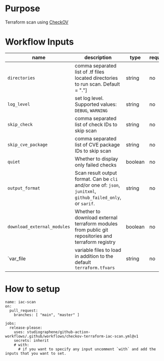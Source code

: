 # Purpose

Terraform scan using [CheckOV](https://github.com/marketplace/actions/checkov-github-action)

# Workflow Inputs

|name|description|type|required| default|
|---|--|--|--|--|
|`directories`| comma separated list of .tf files located directories to run scan. Default = "."] |string| no| `.`|
| `log_level` | set log level. Supported values: `DEBUG`, `WARNING` | string | no | `DEBUG`  |
| `skip_check` | comma separated list of check IDs to skip scan | string | no |   |
| `skip_cve_package` | comma separated list of CVE package IDs to skip scan | string | no  |   |
| `quiet` | Whether to display only failed checks | boolean | no | `true`  |
| `output_format` | Scan result output format. Can be `cli` and/or one of: `json`, `junitxml`, `github_failed_only`, or `sarif`.|string | no | `cli,sarif`  |
| `download_external_modules` | Whether to download external terraform modules from public git repositories and terraform registry | boolean |no | `true`  |
| `var_file | variable files to load in addition to the default `terraform.tfvars` | string | no |   |

# How to setup

```
name: iac-scan
on:
  pull_request:
    branches: [ "main", "master" ]

jobs:
  release-please:
    uses: studiographene/github-action-workflows/.github/workflows/checkov-terraform-iac-scan.yml@v1
    secrets: inherit
    # with:
      # if you want to specify any input uncomment `with` and add the inputs that you want to set.
```
